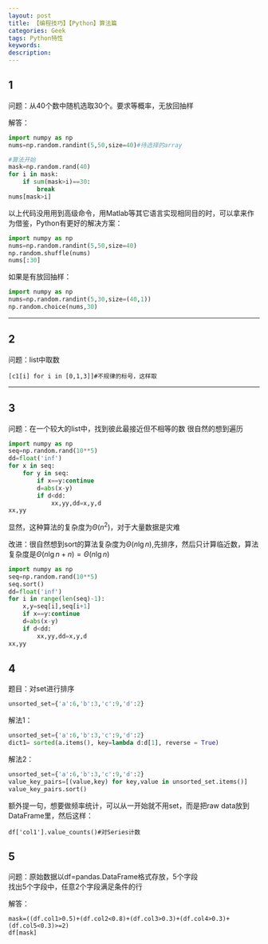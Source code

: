 ```yaml
---
layout: post
title: 【编程技巧】【Python】算法篇
categories: Geek
tags: Python特性
keywords:
description:
---
```


## 1
问题：从40个数中随机选取30个。要求等概率，无放回抽样  

解答：
```py
import numpy as np
nums=np.random.randint(5,50,size=40)#待选择的array

#算法开始
mask=np.random.rand(40)
for i in mask:
    if sum(mask>i)==30:
        break
nums[mask>i]
```
以上代码没用用到高级命令，用Matlab等其它语言实现相同目的时，可以拿来作为借鉴，Python有更好的解决方案：  
```py
import numpy as np
nums=np.random.randint(5,50,size=40)
np.random.shuffle(nums)
nums[:30]
```


如果是有放回抽样：  
```py
import numpy as np
nums=np.random.randint(5,30,size=(40,1))
np.random.choice(nums,30)
```

-----
## 2

问题：list中取数
```
[c1[i] for i in [0,1,3]]#不规律的标号，这样取
```
-----

## 3

问题：在一个较大的list中，找到彼此最接近但不相等的数
很自然的想到遍历
```py
import numpy as np
seq=np.random.rand(10**5)
dd=float('inf')
for x in seq:
    for y in seq:
        if x==y:continue
        d=abs(x-y)
        if d<dd:
            xx,yy,dd=x,y,d
xx,yy
```
显然，这种算法的复杂度为$\Theta(n^2)$，对于大量数据是灾难  

改进：很自然想到sort的算法复杂度为$\Theta(n \lg n)$,先排序，然后只计算临近数，算法复杂度是$\Theta(n \lg n+n)=\Theta(n \lg n)$   
```py
import numpy as np
seq=np.random.rand(10**5)
seq.sort()
dd=float('inf')
for i in range(len(seq)-1):
    x,y=seq[i],seq[i+1]
    if x==y:continue
    d=abs(x-y)
    if d<dd:
        xx,yy,dd=x,y,d
xx,yy
```

## 4
题目：对set进行排序  
```py
unsorted_set={'a':6,'b':3,'c':9,'d':2}
```
解法1：  
```py
unsorted_set={'a':6,'b':3,'c':9,'d':2}
dict1= sorted(a.items(), key=lambda d:d[1], reverse = True)
```

解法2：
```py
unsorted_set={'a':6,'b':3,'c':9,'d':2}
value_key_pairs=[(value,key) for key,value in unsorted_set.items()]
value_key_pairs.sort()
```


额外提一句，想要做频率统计，可以从一开始就不用set，而是把raw data放到DataFrame里，然后这样：
```
df['col1'].value_counts()#对Series计数
```

## 5
问题：原始数据以df=pandas.DataFrame格式存放，5个字段  
找出5个字段中，任意2个字段满足条件的行  

解答：
```
mask=((df.col1>0.5)+(df.col2<0.8)+(df.col3>0.3)+(df.col4>0.3)+(df.col5<0.3)>=2)
df[mask]
```

